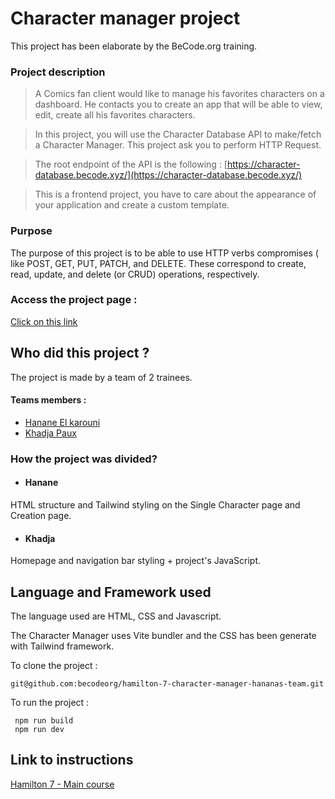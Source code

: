 # Character manager project

This project has been elaborate by the BeCode.org training. 

### Project description 
>A Comics fan client would like to manage his favorites characters on a dashboard. He contacts you to create an app that will be able to view, edit, create all his favorites characters.

>In this project, you will use the Character Database API to make/fetch a Character Manager. This project ask you to perform HTTP Request.

>The root endpoint of the API is the following : [https://character-database.becode.xyz/](https://character-database.becode.xyz/)

>This is a frontend project, you have to care about the appearance of your application and create a custom template.


### Purpose
The purpose of this project is to be able to use HTTP verbs compromises ( like POST, GET, PUT, PATCH, and DELETE. These correspond to create, read, update, and delete (or CRUD) operations, respectively.
### Access the project page : 

[Click on this link](https://fabulous-tulumba-f244b3.netlify.app/)
## Who did this project ? 
The project is made by a team of 2 trainees. 
#### Teams members : 
- [Hanane El karouni](https://github.com/hanaelle)
- [Khadja Paux](https://github.com/krabandicoot)

### How the project was divided?
- #### Hanane
HTML structure and Tailwind styling on the Single Character page and Creation page.
- #### Khadja
Homepage and navigation bar styling + project's JavaScript.

## Language and Framework used

The language used are HTML, CSS and Javascript.

The Character Manager uses Vite bundler and the CSS has been generate with Tailwind framework.

To clone the project :
```
git@github.com:becodeorg/hamilton-7-character-manager-hananas-team.git
```
To run the project : 
```
 npm run build
 npm run dev
```

## Link to instructions 
[Hamilton 7 - Main course](https://github.com/becodeorg/LIE-Hamilton-7/tree/main/01-main-course/02-the-hills/02-character-manager)
